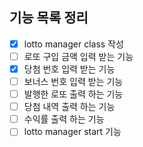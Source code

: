 ## 기능 목록 정리

- [x] lotto manager class 작성 
- [ ] 로또 구입 금액 입력 받는 기능 
- [x] 당첨 번호 입력 받는 기능 
- [ ] 보너스 번호 입력 받는 기능
- [ ] 발행한 로또 출력 하는 기능 
- [ ] 당첨 내역 출력 하는 기능
- [ ] 수익률 출력 하는 기능 
- [ ] lotto manager start 기능